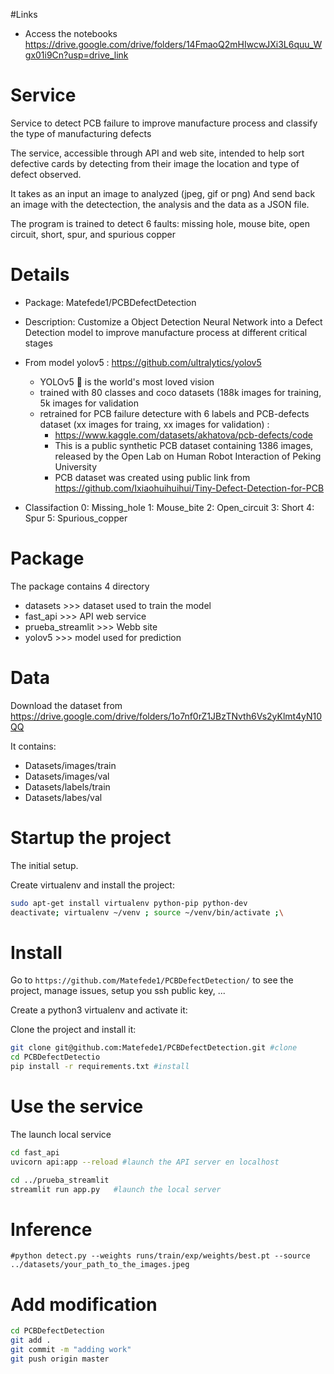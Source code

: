 

#Links
 - Access the notebooks https://drive.google.com/drive/folders/14FmaoQ2mHIwcwJXi3L6quu_Wgx01i9Cn?usp=drive_link

# Service

Service to detect PCB failure to improve manufacture process and classify the type of manufacturing defects

The service, accessible through API and web site, intended to help sort defective cards by detecting from their image the location and type of defect observed. 

It takes as an input an image to analyzed (jpeg, gif or png) 
And send back an image with the detectection, the analysis and the data as a JSON file.

The program is trained to detect 6 faults: missing hole, mouse bite, open circuit, short, spur, and spurious copper



# Details

- Package: Matefede1/PCBDefectDetection

- Description: Customize a Object Detection Neural Network into a Defect Detection model to improve manufacture process at different critical stages

- From model yolov5 : https://github.com/ultralytics/yolov5
    * YOLOv5 🚀 is the world's most loved vision 
    * trained with 80 classes and coco datasets (188k images for training, 5k images for validation
    * retrained for PCB failure detecture with 6 labels and PCB-defects dataset (xx images for traing, xx images for validation) :
       - https://www.kaggle.com/datasets/akhatova/pcb-defects/code
       - This is a public synthetic PCB dataset containing 1386 images, released by the Open Lab on Human Robot Interaction of Peking University
       - PCB dataset was created using public link from https://github.com/Ixiaohuihuihui/Tiny-Defect-Detection-for-PCB

- Classifaction 
    0: Missing_hole
    1: Mouse_bite
    2: Open_circuit
    3: Short
    4: Spur
    5: Spurious_copper

# Package 

The package contains 4 directory 

- datasets  >>> dataset used to train the model
- fast_api  >>> API web service
- prueba_streamlit >>> Webb site
- yolov5 >>> model used for prediction 
    
# Data


Download the dataset from https://drive.google.com/drive/folders/1o7nf0rZ1JBzTNvth6Vs2yKlmt4yN10QQ

It contains:
- Datasets/images/train
- Datasets/images/val
- Datasets/labels/train
- Datasets/labes/val

# Startup the project

The initial setup.

Create virtualenv and install the project:
```bash
sudo apt-get install virtualenv python-pip python-dev
deactivate; virtualenv ~/venv ; source ~/venv/bin/activate ;\
```

# Install

Go to `https://github.com/Matefede1/PCBDefectDetection/` to see the project, manage issues,
setup you ssh public key, ...

Create a python3 virtualenv and activate it:


Clone the project and install it:

```bash
git clone git@github.com:Matefede1/PCBDefectDetection.git #clone
cd PCBDefectDetectio
pip install -r requirements.txt #install
```

# Use the service

The launch local service 


```bash
cd fast_api
uvicorn api:app --reload #launch the API server en localhost 

cd ../prueba_streamlit
streamlit run app.py   #launch the local server 
```

# Inference

```
#python detect.py --weights runs/train/exp/weights/best.pt --source ../datasets/your_path_to_the_images.jpeg
```

# Add modification


```bash
cd PCBDefectDetection
git add . 
git commit -m "adding work"
git push origin master  
``` 